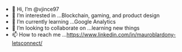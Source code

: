 - 👋 Hi, I’m @vjince97
- 👀 I’m interested in ...Blockchain, gaming, and product design
- 🌱 I’m currently learning ...Google Analytics
- 💞️ I’m looking to collaborate on ...learning new things
- 📫 How to reach me ...https://www.linkedin.com/in/mauroblardony-letsconnect/

<!---
vjince97/vjince97 is a ✨ special ✨ repository because its `README.md` (this file) appears on your GitHub profile.
You can click the Preview link to take a look at your changes.
--->
